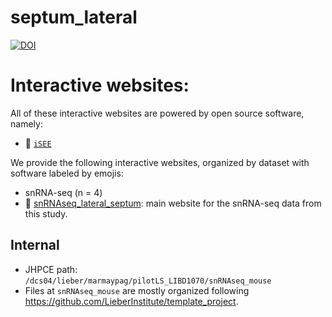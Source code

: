 # septum_lateral

[![DOI](https://zenodo.org/badge/445640720.svg)](https://zenodo.org/badge/latestdoi/445640720)

# Interactive websites:

All of these interactive websites are powered by open source software,
namely:

- 👀 [`iSEE`](https://doi.org/10.12688%2Ff1000research.14966.1)

We provide the following interactive websites, organized by dataset with
software labeled by emojis:

-  snRNA-seq (n = 4)
  - 👀
    [snRNAseq_lateral_septum](https://libd.shinyapps.io/snRNAseq_lateral_septum/): main website for the snRNA-seq data from this study.

## Internal

* JHPCE path: `/dcs04/lieber/marmaypag/pilotLS_LIBD1070/snRNAseq_mouse`
* Files at `snRNAseq_mouse` are mostly organized following https://github.com/LieberInstitute/template_project.
